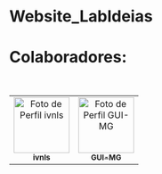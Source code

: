 # Website_LabIdeias
# Colaboradores:
<table>
  <tr>
    <td align="center">
      <a href="https://github.com/ivnls">
        <img src="https://avatars.githubusercontent.com/u/165328590?v=4" width="100px;" alt="Foto de Perfil ivnls"/>
        <br />
        <sub><b>ivnls</b></sub>
      </a>
    </td>
    <td align="center">
      <a href="ttps://github.com/GUI-MG">
        <img src="https://avatars.githubusercontent.com/u/171104484?v=4" width="100px;" alt="Foto de Perfil GUI-MG"/>
        <br />
        <sub><b>GUI-MG</b></sub>
      </a>
    </td>
  </tr>
</table>
